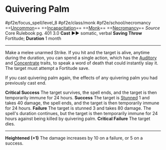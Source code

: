 # Quivering Palm
#pf2e/focus_spell/level_8 #pf2e/class/monk #pf2e/school/necromancy 
==[Uncommon](Uncommon.md)== ==[Incapacitation](Incapacitation.md)== ==[Monk](Monk.md)== ==[Necromancy](Necromancy.md)==
*Source* Core Rulebook pg. 401 3.0
**Cast** ►► somatic, verbal
**Saving Throw** Fortitude; **Duration** 1 month

---
Make a melee unarmed Strike. If you hit and the target is alive, anytime during the duration, you can spend a single action, which has the [Auditory](Auditory.md) and [Concentrate](Concentrate.md) traits, to speak a word of death that could instantly slay it. The target must attempt a Fortitude save.

If you cast quivering palm again, the effects of any quivering palm you had previously cast end.

**Critical Success** The target survives, the spell ends, and the target is then temporarily immune for 24 hours.
**Success** The target is [Stunned](Stunned.md) 1 and takes 40 damage, the spell ends, and the target is then temporarily immune for 24 hours.
**Failure** The target is stunned 3 and takes 80 damage. The spell's duration continues, but the target is then temporarily immune for 24 hours against being killed by quivering palm.
**Critical Failure** The target dies.

<hr>

**Heightened (+1)** The damage increases by 10 on a failure, or 5 on a success.